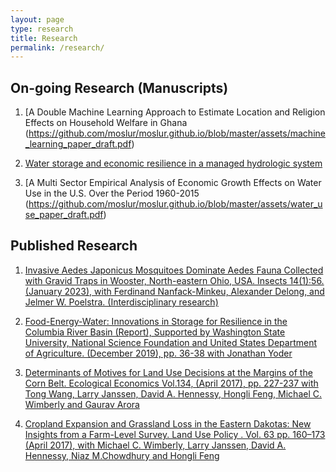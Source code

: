 ```yaml
---
layout: page
type: research
title: Research
permalink: /research/
---
```


## On-going Research (Manuscripts)

1. [A Double Machine Learning Approach to Estimate Location and Religion Effects on Household Welfare in Ghana (https://github.com/moslur/moslur.github.io/blob/master/assets/machine_learning_paper_draft.pdf)

2. [Water storage and economic resilience in a managed hydrologic system](https://github.com/moslur/moslur.github.io/blob/master/assets/water_use_paper_draft.pdf)

3. [A Multi Sector Empirical Analysis of Economic Growth Effects on Water Use in the U.S. Over the Period 1960-2015 (https://github.com/moslur/moslur.github.io/blob/master/assets/water_use_paper_draft.pdf)


## Published Research

1. <a href="https://pubmed.ncbi.nlm.nih.gov/36661984/" target="_blank">Invasive Aedes Japonicus Mosquitoes Dominate Aedes Fauna Collected with Gravid Traps in Wooster, North-eastern Ohio, USA. Insects 14(1):56. (January 2023), with Ferdinand Nanfack-Minkeu, Alexander Delong, and Jelmer W. Poelstra. (Interdisciplinary research) </a>

2. <a href="https://s3.wp.wsu.edu/uploads/sites/1428/2019/12/2019-FINAL-Columbia-FEW-Progress-Report.pdf" target="_blank">Food-Energy-Water: Innovations in Storage for Resilience in the Columbia River Basin (Report), Supported by Washington State University, National Science Foundation and United States Department of Agriculture. (December 2019), pp. 36-38 with Jonathan Yoder</a>

3. <a href="https://www.sciencedirect.com/science/article/abs/pii/S0921800916304888" target ="_blank" target="_blank"> Determinants of Motives for Land Use Decisions at the Margins of the Corn Belt. Ecological Economics Vol.134, (April 2017), pp. 227-237 with Tong Wang, Larry Janssen, David A. Hennessy, Hongli Feng, Michael C. Wimberly and Gaurav Arora </a>

4. <a href="https://www.sciencedirect.com/science/article/pii/S0264837716310857" target="_blank"> Cropland Expansion and Grassland Loss in the Eastern Dakotas: New Insights from a Farm-Level Survey. Land Use Policy . Vol. 63 pp. 160–173 (April 2017), with Michael C. Wimberly, Larry Janssen, David A. Hennessy, Niaz M.Chowdhury and Hongli Feng </a>


